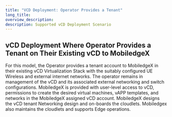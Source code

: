 ```yaml
---
title: "VCD Deployment: Operator Provides a Tenant"
long_title:
overview_description:
description: Supported vCD Deployment Scenario
---
```


## vCD Deployment Where Operator Provides a Tenant on Their Existing vCD to MobiledgeX

For this model, the Operator provides a tenant account to MobiledgeX in their existing vCD Virtualization Stack with the suitably configured UE Wireless and external internet networks. The operator remains in management of the vCD and its associated external networking and switch configurations. MobiledgeX is provided with user-level access to vCD, permissions to create the desired virtual machines, vAPP templates, and networks in the MobiledgeX assigned vCD account. MobiledgeX designs the vCD tenant Networking design and on-boards the cloudlets. Mobiledgex also maintains the cloudlets and supports Edge operations.

